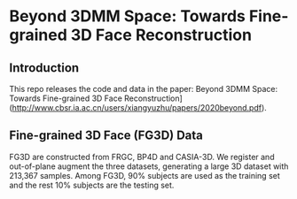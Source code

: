 # Beyond 3DMM Space: Towards Fine-grained 3D Face Reconstruction

## Introduction
This repo releases the code and data in the paper: Beyond 3DMM Space: Towards Fine-grained 3D Face Reconstruction](http://www.cbsr.ia.ac.cn/users/xiangyuzhu/papers/2020beyond.pdf). 


## Fine-grained 3D Face (FG3D) Data
FG3D are constructed from FRGC, BP4D and CASIA-3D. We register and out-of-plane augment the three datasets, generating a large 3D dataset with 213,367 samples. Among FG3D, 90% subjects are used as the training set and the rest 10\% subjects are the testing set. 

[BaiduYun]:
[GoogleDrive]:
